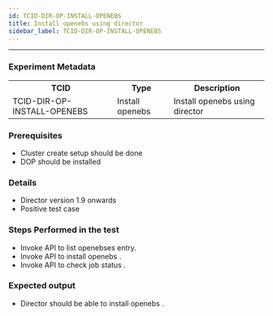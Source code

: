 ```yaml
---
id: TCID-DIR-OP-INSTALL-OPENEBS
title: Install openebs using director
sidebar_label: TCID-DIR-OP-INSTALL-OPENEBS
---
```

------

### Experiment Metadata

<table>
  <tr>
    <th> TCID </th>
    <th> Type </th>
    <th> Description </th>
  </tr>
  <tr>
    <td> TCID-DIR-OP-INSTALL-OPENEBS </td>
    <td> Install openebs </td>
    <td> Install openebs using director </td>
  </tr>
</table>

### Prerequisites
- Cluster create setup should be done
- DOP should be installed

### Details
- Director version 1.9 onwards
- Positive test case

### Steps Performed in the test

- Invoke API to list openebses entry.
- Invoke API to install openebs .
- Invoke API to check job status .

### Expected output

- Director should be able to install openebs .